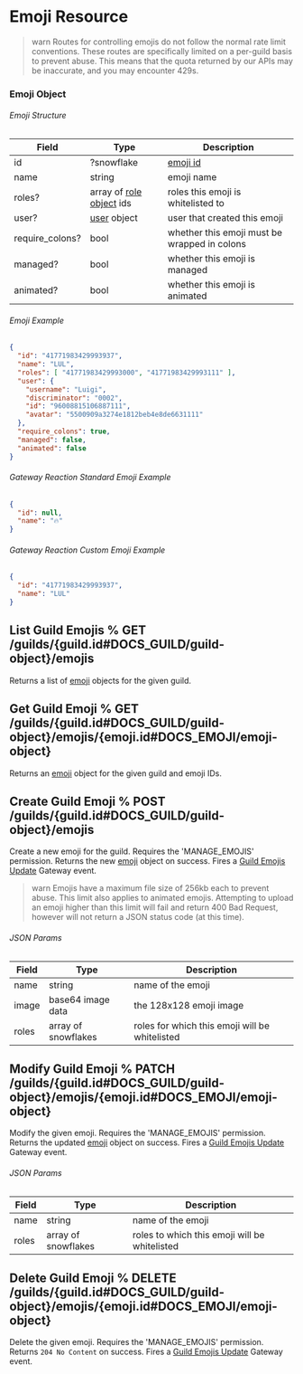 # Emoji Resource

>warn
>Routes for controlling emojis do not follow the normal rate limit conventions. These routes are specifically limited on a per-guild basis to prevent abuse. This means that the quota returned by our APIs may be inaccurate, and you may encounter 429s.

### Emoji Object

###### Emoji Structure

| Field | Type | Description |
|-------|------|-------------|
| id | ?snowflake | [emoji id](#DOCS_REFERENCE/image-formatting) |
| name | string | emoji name |
| roles? | array of [role object](#DOCS_PERMISSIONS/role-object) ids | roles this emoji is whitelisted to |
| user? | [user](#DOCS_USER/user-object) object | user that created this emoji |
| require\_colons? | bool | whether this emoji must be wrapped in colons |
| managed? | bool | whether this emoji is managed |
| animated? | bool | whether this emoji is animated |

###### Emoji Example

```json
{
  "id": "41771983429993937",
  "name": "LUL",
  "roles": [ "41771983429993000", "41771983429993111" ],
  "user": {
    "username": "Luigi",
    "discriminator": "0002",
    "id": "96008815106887111",
    "avatar": "5500909a3274e1812beb4e8de6631111"
  },
  "require_colons": true,
  "managed": false,
  "animated": false
}
```

###### Gateway Reaction Standard Emoji Example

```json
{
  "id": null,
  "name": "🔥"
}
```

###### Gateway Reaction Custom Emoji Example

```json
{
  "id": "41771983429993937",
  "name": "LUL"
}
```

## List Guild Emojis % GET /guilds/{guild.id#DOCS_GUILD/guild-object}/emojis

Returns a list of [emoji](#DOCS_EMOJI/emoji-object) objects for the given guild.

## Get Guild Emoji % GET /guilds/{guild.id#DOCS_GUILD/guild-object}/emojis/{emoji.id#DOCS_EMOJI/emoji-object}

Returns an [emoji](#DOCS_EMOJI/emoji-object) object for the given guild and emoji IDs.

## Create Guild Emoji % POST /guilds/{guild.id#DOCS_GUILD/guild-object}/emojis

Create a new emoji for the guild. Requires the 'MANAGE_EMOJIS' permission. Returns the new [emoji](#DOCS_EMOJI/emoji-object) object on success. Fires a [Guild Emojis Update](#DOCS_GATEWAY/guild-emojis-update) Gateway event.

>warn
>Emojis have a maximum file size of 256kb each to prevent abuse. This limit also applies to animated emojis. Attempting to upload an emoji higher than this limit will fail and return 400 Bad Request, however will not return a JSON status code (at this time).

###### JSON Params

| Field | Type | Description |
|-------|------|-------------|
| name | string | name of the emoji |
| image | base64 image data | the 128x128 emoji image |
| roles | array of snowflakes | roles for which this emoji will be whitelisted |

## Modify Guild Emoji % PATCH /guilds/{guild.id#DOCS_GUILD/guild-object}/emojis/{emoji.id#DOCS_EMOJI/emoji-object}

Modify the given emoji. Requires the 'MANAGE_EMOJIS' permission. Returns the updated [emoji](#DOCS_EMOJI/emoji-object) object on success. Fires a [Guild Emojis Update](#DOCS_GATEWAY/guild-emojis-update) Gateway event.

###### JSON Params

| Field | Type | Description |
|-------|------|-------------|
| name | string | name of the emoji |
| roles | array of snowflakes | roles to which this emoji will be whitelisted |

## Delete Guild Emoji % DELETE /guilds/{guild.id#DOCS_GUILD/guild-object}/emojis/{emoji.id#DOCS_EMOJI/emoji-object}

Delete the given emoji. Requires the 'MANAGE_EMOJIS' permission. Returns `204 No Content` on success. Fires a [Guild Emojis Update](#DOCS_GATEWAY/guild-emojis-update) Gateway event.
